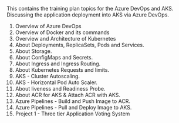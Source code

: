 This contains the training plan topics for the Azure DevOps and AKS. Discussing the application deployment into AKS via Azure DevOps.

1. Overview of Azure DevOps
2. Overview of Docker and its commands
3. Overview and Architecture of Kubernetes
4. About Deployments, ReplicaSets, Pods and Services.
5. About Storage.
6. About ConfigMaps and Secrets.
7. About Ingress and Ingress Routing.
8. About Kubernetes Requests and limits.
9. AKS - Cluster Autoscaling.
10. AKS - Horizontal Pod Auto Scaler.
11. About liveness and Readiness Probe.
12. About ACR for AKS & Attach ACR with AKS.
13. Azure Pipelines - Build and Push Image to ACR.
14. Azure Pipelines - Pull and Deploy Image to AKS.
15. Project 1 - Three tier Application Voting System
